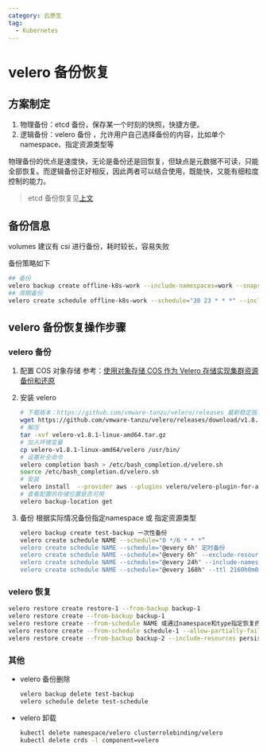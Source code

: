 ```yaml
---
category: 云原生
tag:
  - Kubernetes
---
```


# velero 备份恢复

## 方案制定

1. 物理备份：etcd 备份，保存某一个时刻的快照，快捷方便。
2. 逻辑备份：velero 备份 ，允许用户自己选择备份的内容，比如单个 namespace、指定资源类型等

物理备份的优点是速度快，无论是备份还是回恢复，但缺点是元数据不可读，只能全部恢复。而逻辑备份正好相反，因此两者可以结合使用，既能快，又能有细粒度控制的能力。

> etcd 备份恢复见[上文](etcd-backup-restore.md)

## 备份信息

volumes 建议有 csi 进行备份，耗时较长，容易失败

备份策略如下

```bash
## 备份
velero backup create offline-k8s-work --include-namespaces=work --snapshot-volumes=false --default-volumes-to-restic=false
## 周期备份
velero create schedule offline-k8s-work --schedule="30 23 * * *" --include-namespaces=work --snapshot-volumes=false --default-volumes-to-restic=false --ttl=168h
```

## velero 备份恢复操作步骤

### velero 备份

1. 配置 COS 对象存储
   参考：[使用对象存储 COS 作为 Velero 存储实现集群资源备份和还原](https://cloud.tencent.com/document/product/457/50122)

2. 安装 velero
   ```bash
   # 下载版本：https://github.com/vmware-tanzu/velero/releases 最新稳定版，注意k8s版本兼容性，1.8.1版本要求k8s版本至少1.16
   wget https://github.com/vmware-tanzu/velero/releases/download/v1.8.1/velero-v1.8.1-linux-amd64.tar.gz
   # 解压
   tar -xvf velero-v1.8.1-linux-amd64.tar.gz
   # 加入环境变量
   cp velero-v1.8.1-linux-amd64/velero /usr/bin/
   # 设置补全命令
   velero completion bash > /etc/bash_completion.d/velero.sh
   source /etc/bash_completion.d/velero.sh
   # 安装
   velero install  --provider aws --plugins velero/velero-plugin-for-aws:v1.1.0 --bucket  velero-xxx --secret-file ./credentials-velero --use-volume-snapshots=false --use-restic --default-volumes-to-restic --backup-location-config region=ap-shanghai,s3ForcePathStyle="true",s3Url=https://cos.ap-shanghai.myqcloud.com --restic-pod-cpu-request=1000m --restic-pod-cpu-limit=2000m --restic-pod-mem-request=1024Mi --restic-pod-mem-limit=4096Mi  --velero-pod-cpu-request=1000m --velero-pod-cpu-limit=2000m --velero-pod-mem-request=1024Mi --velero-pod-mem-limit=4096Mi
   # 查看配置的存储位置是否可用
   velero backup-location get
   ```

3. 备份
   根据实际情况备份指定namespace 或 指定资源类型

   ```bash
   velero backup create test-backup 一次性备份
   velero create schedule NAME --schedule="0 */6 * * *”
   velero create schedule NAME --schedule="@every 6h" 定时备份
   velero create schedule NAME --schedule="@every 6h" --exclude-resources persistentvolumeclaims,persistentvolumes
   velero create schedule NAME --schedule="@every 24h" --include-namespaces web
   velero create schedule NAME --schedule="@every 168h" --ttl 2160h0m0s
   ```

### velero 恢复

```bash
velero restore create restore-1 --from-backup backup-1
velero restore create --from-backup backup-1
velero restore create --from-schedule NAME 或通过namespace和type指定恢复的内容
velero restore create --from-schedule schedule-1 --allow-partially-failed
velero restore create --from-backup backup-2 --include-resources persistentvolumeclaims,persistentvolumes
```

### 其他

- velero 备份删除

  ```bash
  velero backup delete test-backup
  velero schedule delete test-schedule
  ```

- velero 卸载
  ```bash
  kubectl delete namespace/velero clusterrolebinding/velero
  kubectl delete crds -l component=velero
  ```

  